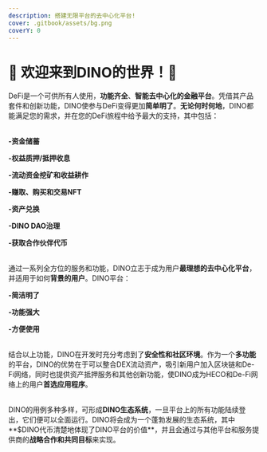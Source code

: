 ```yaml
---
description: 搭建无限平台的去中心化平台!
cover: .gitbook/assets/bg.png
coverY: 0
---
```


# 🦕 欢迎来到DINO的世界！🦖

DeFi是一个可供所有人使用，**功能齐全**、**智能去中心化的金融平台**。凭借其产品套件和创新功能，DINO使参与DeFi变得更加**简单明了**。**无论何时何地**，DINO都能满足您的需求，并在您的DeFi旅程中给予最大的支持，其中包括：

\
**-资金储蓄**

**-权益质押/抵押收息**

**-流动资金挖矿和收益耕作**

**-赚取、购买和交易NFT**

**-资产兑换**

**-DINO DAO治理**

**-获取合作伙伴代币**

\
通过一系列全方位的服务和功能，DINO立志于成为用户**最理想的去中心化平台**，并适用于如何**背景的用户**。DINO平台：

**-简洁明了**

**-功能强大**

**-方便使用**

\
结合以上功能，DINO在开发时充分考虑到了**安全性和社区环境**。作为一个**多功能**的平台，DINO的优势在于可以整合DEX流动资产，吸引新用户加入区块链和De-Fi网络，同时也提供资产抵押服务和其他创新功能，使DINO成为HECO和De-Fi网络上的用户**首选应用程序**。&#x20;

\
DINO的用例多种多样，可形成**DINO生态系统**，一旦平台上的所有功能陆续登出，它们便可以全面运行。DINO将会成为一个蓬勃发展的生态系统，其中**$DINO代币清楚地体现了DINO平台的价值**，并且会通过与其他平台和服务提供商的**战略合作和共同目标**来实现。
